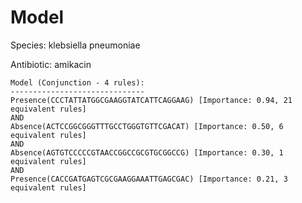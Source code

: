 
# Model

Species: klebsiella pneumoniae

Antibiotic: amikacin

```
Model (Conjunction - 4 rules):
------------------------------
Presence(CCCTATTATGGCGAAGGTATCATTCAGGAAG) [Importance: 0.94, 21 equivalent rules]
AND
Absence(ACTCCGGCGGGTTTGCCTGGGTGTTCGACAT) [Importance: 0.50, 6 equivalent rules]
AND
Absence(AGTGTCCCCCGTAACCGGCCGCGTGCGGCCG) [Importance: 0.30, 1 equivalent rules]
AND
Presence(CACCGATGAGTCGCGAAGGAAATTGAGCGAC) [Importance: 0.21, 3 equivalent rules]

```

